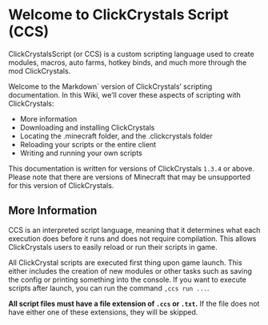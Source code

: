 # Welcome to ClickCrystals Script (CCS)

ClickCrystalsScript (or CCS) is a custom scripting language used to create modules, macros, auto farms, hotkey binds, and much more through the mod ClickCrystals.

Welcome to the Markdown` version of ClickCrystals’ scripting documentation.
In this Wiki, we’ll cover these aspects of scripting with ClickCrystals:
- More information
- Downloading and installing ClickCrystals
- Locating the .minecraft folder, and the .clickcrystals folder
- Reloading your scripts or the entire client
- Writing and running your own scripts

This documentation is written for versions of ClickCrystals `1.3.4` or above. Please note that there are versions of Minecraft that may be unsupported for this version of ClickCrystals.

## More Information
CCS is an interpreted script language, meaning that it determines what each execution does before it runs and does not require compilation. This allows ClickCrystals users to easily reload or run their scripts in game.

All ClickCrystal scripts are executed first thing upon game launch. This either includes the creation of new modules or other tasks such as saving the config or printing something into the console. If you want to execute scripts after launch, you can run the command `,ccs run ...`.

**All script files must have a file extension of `.ccs` or `.txt`.** If the file does not have either one of these extensions, they will be skipped.
